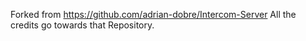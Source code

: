 Forked from https://github.com/adrian-dobre/Intercom-Server
All the credits go towards that Repository.